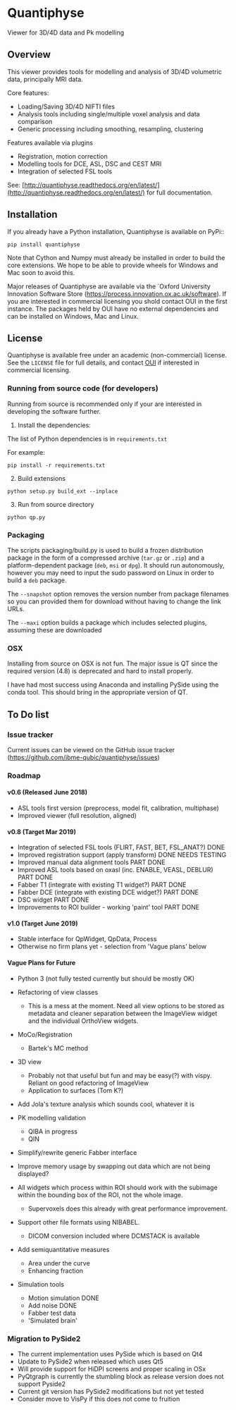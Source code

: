 # Quantiphyse

Viewer for 3D/4D data and Pk modelling

## Overview

This viewer provides tools for modelling and analysis of 3D/4D volumetric data, principally MRI data. 

Core features:
- Loading/Saving 3D/4D NIFTI files
- Analysis tools including single/multiple voxel analysis and data comparison
- Generic processing including smoothing, resampling, clustering

Features available via plugins
- Registration, motion correction
- Modelling tools for DCE, ASL, DSC and CEST MRI
- Integration of selected FSL tools

See: [http://quantiphyse.readthedocs.org/en/latest/](http://quantiphyse.readthedocs.org/en/latest/) for full documentation.

## Installation

If you already have a Python installation, Quantiphyse is available on PyPi::

    pip install quantiphyse

Note that Cython and Numpy must already be installed in order to build the core extensions.
We hope to be able to provide wheels for Windows and Mac soon to avoid this.

Major releases of Quantiphyse are available via the `Oxford University Innovation Software 
Store (https://process.innovation.ox.ac.uk/software). If you are interested in commercial licensing
you shold contact OUI in the first instance. The packages held by OUI have no external dependencies
and can be installed on Windows, Mac and Linux.

## License

Quantiphyse is available free under an academic (non-commercial) license. See the `LICENSE` file for
full details, and contact [OUI](https://process.innovation.ox.ac.uk/software) if interested in 
commercial licensing.

### Running from source code (for developers)

Running from source is recommended only if your are interested in developing the software further.

1. Install the dependencies:

The list of Python dependencies is in `requirements.txt`

For example:

    pip install -r requirements.txt

2. Build extensions

`python setup.py build_ext --inplace`

3. Run from source directory

`python qp.py`

### Packaging

The scripts packaging/build.py is used to build a frozen distribution package in the form of a compressed archive (`tar.gz` or `.zip`) 
and a platform-dependent package (`deb`, `msi` or `dpg`). It should run autonomously, however you may need to input the sudo password 
on Linux in order to build a `deb` package. 

The `--snapshot` option removes the version number from package filenames so you can provided them for download without having to change the link URLs.

The `--maxi` option builds a package which includes selected plugins, assuming these are downloaded

### OSX

Installing from source on OSX is not fun. The major issue is QT since the required version (4.8) is 
deprecated and hard to install properly. 

I have had most success using Anaconda and installing PySide using the conda tool. This should bring in the appropriate version of QT.

## To Do list

### Issue tracker

Current issues can be viewed on the GitHub issue tracker (https://github.com/ibme-qubic/quantiphyse/issues)

### Roadmap

#### v0.6 (Released June 2018)

 - ASL tools first version (preprocess, model fit, calibration, multiphase)
 - Improved viewer (full resolution, aligned)

#### v0.8 (Target Mar 2019)

 - Integration of selected FSL tools (FLIRT, FAST, BET, FSL_ANAT?)      DONE
 - Improved registration support (apply transform)                      DONE NEEDS TESTING
 - Improved manual data alignment tools                                 PART DONE
 - Improved ASL tools based on oxasl (inc. ENABLE, VEASL, DEBLUR)       PART DONE
 - Fabber T1 (integrate with existing T1 widget?)                       PART DONE
 - Fabber DCE (integrate with existing DCE widget?)                     PART DONE
 - DSC widget                                                           PART DONE
 - Improvements to ROI builder - working 'paint' tool                   PART DONE

#### v1.0 (Target June 2019)

 - Stable interface for QpWidget, QpData, Process
 - Otherwise no firm plans yet - selection from 'Vague plans' below

#### Vague Plans for Future

 - Python 3 (not fully tested currently but should be mostly OK)
 
 - Refactoring of view classes
   - This is a mess at the moment. Need all view options to be stored as metadata
     and cleaner separation between the ImageView widget and the individual OrthoView
     widgets.

 - MoCo/Registration
   - Bartek's MC method

 - 3D view
   - Probably not that useful but fun and may be easy(?) with vispy. Reliant on good refactoring of ImageView
   - Application to surfaces (Tom K?)

 - Add Jola's texture analysis which sounds cool, whatever it is

 - PK modelling validation
   - QIBA in progress
   - QIN

 - Simplify/rewrite generic Fabber interface

 - Improve memory usage by swapping out data which are not being displayed?

 - All widgets which process within ROI should work with the subimage within the bounding box of the
   ROI, not the whole image. 
    - Supervoxels does this already with great performance improvement.

 - Support other file formats using NIBABEL.
   - DICOM conversion included where DCMSTACK is available

 - Add semiquantitative measures
   - Area under the curve
   - Enhancing fraction

 - Simulation tools
   - Motion simulation  DONE
   - Add noise          DONE
   - Fabber test data
   - 'Simulated brain'

### Migration to PySide2

 - The current implementation uses PySide which is based on Qt4
 - Update to PySide2 when released which uses Qt5
 - Will provide support for HiDPI screens and proper scaling in OSx
 - PyQtgraph is currently the stumbling block as release version does not support Pyside2
 - Current git version has PySide2 modifications but not yet tested
 - Consider move to VisPy if this does not come to fruition
